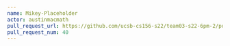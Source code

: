 ```yaml
---
name: Mikey-Placeholder
actor: austinmacmath
pull_request_url: https://github.com/ucsb-cs156-s22/team03-s22-6pm-2/pull/40
pull_request_num: 40
---
```

